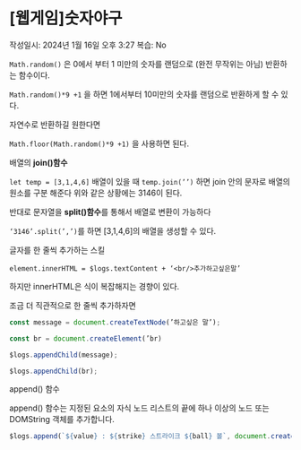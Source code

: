 # [웹게임]숫자야구

작성일시: 2024년 1월 16일 오후 3:27
복습: No

`Math.random()` 은 0에서 부터 1 미만의 숫자를 랜덤으로 (완전 무작위는 아님) 반환하는 함수이다.

`Math.random()*9 +1` 을 하면 1에서부터 10미만의 숫자를 랜덤으로 반환하게 할 수 있다.

자연수로 반환하길 원한다면 

`Math.floor(Math.random()*9 +1)` 을 사용하면 된다.

배열의 **join()함수**

`let temp = [3,1,4,6]`  배열이 있을 때 `temp.join(’’)` 하면 join 안의 문자로 배열의 원소를 구분 해준다 위와 같은 상황에는 3146이 된다.

반대로 문자열을 **split()함수**를 통해서 배열로 변환이 가능하다

`‘3146’.split(’,’)`를 하면 [3,1,4,6]의 배열을 생성할 수 있다. 

글자를 한 줄씩 추가하는 스킬

`element.innerHTML = $logs.textContent + ‘<br/>추가하고싶은말’`

하지만 innerHTML은 식이 복잡해지는 경향이 있다.

조금 더 직관적으로 한 줄씩 추가하자면

```jsx
const message = document.createTextNode(’하고싶은 말’);

const br = document.createElement(’br)

$logs.appendChild(message);

$logs.appendChild(br);
```

append() 함수

append() 함수는 지정된 요소의 자식 노드 리스트의 끝에 하나 이상의 노드 또는 DOMString 객체를 추가합니다. 

```jsx
$logs.append(`${value} : ${strike} 스트라이크 ${ball} 볼`, document.createElement('br'))
```